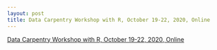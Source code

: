 ```yaml
---
layout: post
title: Data Carpentry Workshop with R, October 19-22, 2020, Online
---
```

[Data Carpentry Workshop with R, October 19-22, 2020, Online](https://escience-academy.github.io/2020-10-19-Data-Carpentry-with-R/)
